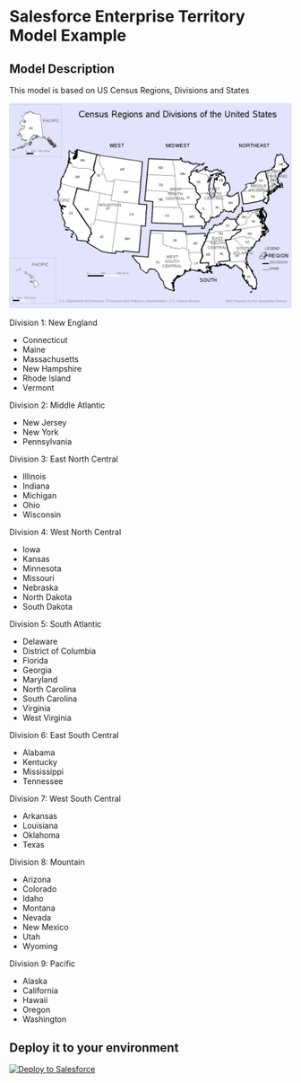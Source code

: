 # Salesforce Enterprise Territory Model Example



## Model Description

This model is based on US Census Regions, Divisions and States

![Census Map](https://raw.githubusercontent.com/rrajen/us-census-etm/main/.github/images/census.png)

Division 1: New England
  - Connecticut
  - Maine
  - Massachusetts
  - New Hampshire
  - Rhode Island
  - Vermont

Division 2: Middle Atlantic
  - New Jersey
  - New York
  - Pennsylvania

Division 3: East North Central
  - Illinois
  - Indiana
  - Michigan
  - Ohio
  - Wisconsin

Division 4: West North Central
  - Iowa
  - Kansas
  - Minnesota
  - Missouri
  - Nebraska
  - North Dakota
  - South Dakota

Division 5: South Atlantic
  - Delaware
  - District of Columbia
  - Florida
  - Georgia
  - Maryland
  - North Carolina
  - South Carolina
  - Virginia
  - West Virginia

Division 6: East South Central
  - Alabama
  - Kentucky
  - Mississippi
  - Tennessee

Division 7: West South Central
  - Arkansas
  - Louisiana
  - Oklahoma
  - Texas

Division 8: Mountain
  - Arizona
  - Colorado
  - Idaho
  - Montana
  - Nevada
  - New Mexico
  - Utah
  - Wyoming

Division 9: Pacific
  - Alaska
  - California
  - Hawaii
  - Oregon
  - Washington

## Deploy it to your environment

<a href="https://githubsfdeploy.herokuapp.com?owner=rrajen&repo=us-census-etm&ref=main">
  <img alt="Deploy to Salesforce"
       src="https://raw.githubusercontent.com/afawcett/githubsfdeploy/master/deploy.png">
</a>

